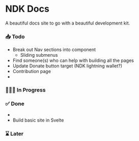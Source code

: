 # NDK Docs

A beautiful docs site to go with a beautiful development kit.

### 📥 Todo

-   Break out Nav sections into component
    -   Sliding submenus
-   Find someone(s) who can help with building all the pages
-   Update Donate button target (NDK lightning wallet?)
-   Contribution page
-

### 👨🏼‍💻 In Progress

### ✅ Done

-
-   Build basic site in Svelte

### ⌛ Later
